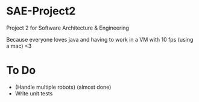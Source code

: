 # SAE-Project2

Project 2 for Software Architecture &amp; Engineering

Because everyone loves java and having to work in a VM with 10 fps (using a mac) <3


# To Do

- (Handle multiple robots) (almost done)
- Write unit tests

